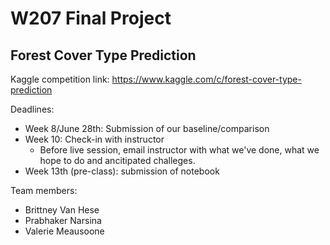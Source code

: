 # W207 Final Project

## Forest Cover Type Prediction
Kaggle competition link: https://www.kaggle.com/c/forest-cover-type-prediction

Deadlines:
- Week 8/June 28th: Submission of our baseline/comparison
- Week 10: Check-in with instructor
  - Before live session, email instructor with what we've done, what we hope to do and ancitipated challeges. 
- Week 13th (pre-class): submission of notebook

Team members:
- Brittney Van Hese
- Prabhaker Narsina
- Valerie Meausoone
